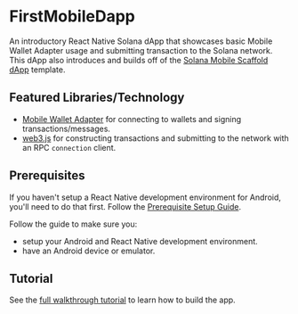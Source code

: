 # FirstMobileDapp

An introductory React Native Solana dApp that showcases basic Mobile Wallet Adapter usage and submitting transaction to the Solana network. 
This dApp also introduces and builds off of the [Solana Mobile Scaffold dApp](https://github.com/solana-mobile/solana-mobile-dapp-scaffold) template.

## Featured Libraries/Technology
- [Mobile Wallet Adapter](https://github.com/solana-mobile/mobile-wallet-adapter/tree/main/js/packages/mobile-wallet-adapter-protocol) for connecting to wallets and signing transactions/messages.
- [web3.js](https://solana-labs.github.io/solana-web3.js/) for constructing transactions and submitting to the network with an RPC `connection` client.

## Prerequisites

If you haven't setup a React Native development environment for Android, you'll need to do that first. Follow the [Prerequisite Setup Guide](https://docs.solanamobile.com/getting-started/development-setup).

Follow the guide to make sure you:
- setup your Android and React Native development environment.
- have an Android device or emulator.
   
## Tutorial

See the [full walkthrough tutorial](https://docs.solanamobile.com/react-native/first_app_tutorial) to learn how to build the app.
